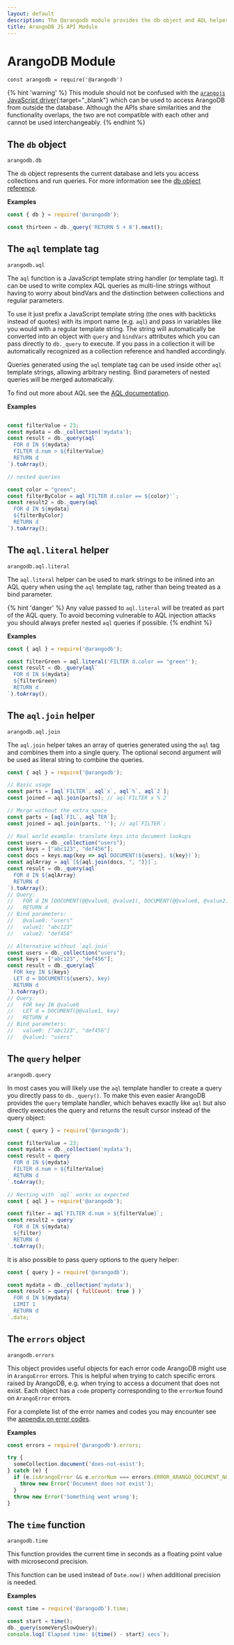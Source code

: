 ```yaml
---
layout: default
description: The @arangodb module provides the db object and AQL helper methods for Foxx, arangosh etc.
title: ArangoDB JS API Module
---
```

ArangoDB Module
===============

`const arangodb = require('@arangodb')`

{% hint 'warning' %}
This module should not be confused with the
[`arangojs` JavaScript driver](https://github.com/arangodb/arangojs){:target="_blank"}
which can be used to access ArangoDB from outside the database. Although the
APIs share similarities and the functionality overlaps, the two are not
compatible with each other and cannot be used interchangeably.
{% endhint %}

The `db` object
---------------

`arangodb.db`

The `db` object represents the current database and lets you access collections
and run queries. For more information see the [db object reference](appendix-references-dbobject.html).

**Examples**

```js
const { db } = require('@arangodb');

const thirteen = db._query('RETURN 5 + 8').next();
```

The `aql` template tag
----------------------

`arangodb.aql`

The `aql` function is a JavaScript template string handler (or template tag).
It can be used to write complex AQL queries as multi-line strings without
having to worry about bindVars and the distinction between collections
and regular parameters.

To use it just prefix a JavaScript template string (the ones with backticks
instead of quotes) with its import name (e.g. `aql`) and pass in variables
like you would with a regular template string. The string will automatically
be converted into an object with `query` and `bindVars` attributes which you
can pass directly to `db._query` to execute. If you pass in a collection it
will be automatically recognized as a collection reference
and handled accordingly.

Queries generated using the `aql` template tag can
be used inside other `aql` template strings, allowing arbitrary nesting. Bind
parameters of nested queries will be merged automatically.

To find out more about AQL see the [AQL documentation](aql/index.html).

**Examples**

```js

const filterValue = 23;
const mydata = db._collection('mydata');
const result = db._query(aql`
  FOR d IN ${mydata}
  FILTER d.num > ${filterValue}
  RETURN d
`).toArray();

// nested queries

const color = "green";
const filterByColor = aql`FILTER d.color == ${color}'`;
const result2 = db._query(aql`
  FOR d IN ${mydata}
  ${filterByColor}
  RETURN d
`).toArray();
```

The `aql.literal` helper
------------------------

`arangodb.aql.literal`

The `aql.literal` helper can be used to mark strings to be inlined into an AQL
query when using the `aql` template tag, rather than being treated as a bind
parameter.

{% hint 'danger' %}
Any value passed to `aql.literal` will be treated as part of the AQL query.
To avoid becoming vulnerable to AQL injection attacks you should always prefer
nested `aql` queries if possible.
{% endhint %}

**Examples**

```js
const { aql } = require('@arangodb');

const filterGreen = aql.literal('FILTER d.color == "green"');
const result = db._query(aql`
  FOR d IN ${mydata}
  ${filterGreen}
  RETURN d
`).toArray();
```

The `aql.join` helper
---------------------

`arangodb.aql.join`

The `aql.join` helper takes an array of queries generated using the `aql` tag
and combines them into a single query. The optional second argument will be
used as literal string to combine the queries.

```js
const { aql } = require('@arangodb');

// Basic usage
const parts = [aql`FILTER`, aql`x`, aql`%`, aql`2`];
const joined = aql.join(parts); // aql`FILTER x % 2`

// Merge without the extra space
const parts = [aql`FIL`, aql`TER`];
const joined = aql.join(parts, ''); // aql`FILTER`;

// Real world example: translate keys into document lookups
const users = db._collection("users");
const keys = ["abc123", "def456"];
const docs = keys.map(key => aql`DOCUMENT(${users}, ${key})`);
const aqlArray = aql`[${aql.join(docs, ", ")}]`;
const result = db._query(aql`
  FOR d IN ${aqlArray}
  RETURN d
`).toArray();
// Query:
//   FOR d IN [DOCUMENT(@@value0, @value1), DOCUMENT(@@value0, @value2)]
//   RETURN d
// Bind parameters:
//   @value0: "users"
//   value1: "abc123"
//   value2: "def456"

// Alternative without `aql.join`
const users = db._collection("users");
const keys = ["abc123", "def456"];
const result = db._query(aql`
  FOR key IN ${keys}
  LET d = DOCUMENT(${users}, key)
  RETURN d
`).toArray();
// Query:
//   FOR key IN @value0
//   LET d = DOCUMENT(@@value1, key)
//   RETURN d
// Bind parameters:
//   value0: ["abc123", "def456"]
//   @value1: "users"
```

The `query` helper
------------------

`arangodb.query`

In most cases you will likely use the `aql` template handler to create a query
you directly pass to `db._query()`. To make this even easier ArangoDB provides
the `query` template handler, which behaves exactly like `aql` but also directly
executes the query and returns the result cursor instead of the query object:

```js
const { query } = require('@arangodb');

const filterValue = 23;
const mydata = db._collection('mydata');
const result = query`
  FOR d IN ${mydata}
  FILTER d.num > ${filterValue}
  RETURN d
`.toArray();

// Nesting with `aql` works as expected
const { aql } = require('@arangodb');

const filter = aql`FILTER d.num > ${filterValue}`;
const result2 = query`
  FOR d IN ${mydata}
  ${filter}
  RETURN d
`.toArray();
```

It is also possible to pass query options to the query helper:

```js
const { query } = require('@arangodb');

const mydata = db._collection('mydata');
const result = query( { fullCount: true } )`
  FOR d IN ${mydata}
  LIMIT 1
  RETURN d
`.data;
```

The `errors` object
-------------------

`arangodb.errors`

This object provides useful objects for each error code ArangoDB might use in
`ArangoError` errors. This is helpful when trying to catch specific errors
raised by ArangoDB, e.g. when trying to access a document that does not exist.
Each object has a `code` property corresponding to the `errorNum` found on
`ArangoError` errors.

For a complete list of the error names and codes you may encounter see the
[appendix on error codes](appendix-error-codes.html).

**Examples**

```js
const errors = require('@arangodb').errors;

try {
  someCollection.document('does-not-exist');
} catch (e) {
  if (e.isArangoError && e.errorNum === errors.ERROR_ARANGO_DOCUMENT_NOT_FOUND.code) {
    throw new Error('Document does not exist');
  }
  throw new Error('Something went wrong');
}
```

The `time` function
-------------------

`arangodb.time`

This function provides the current time in seconds as a floating point value
with microsecond precision.

This function can be used instead of `Date.now()` when additional precision
is needed.

**Examples**

```js
const time = require('@arangodb').time;

const start = time();
db._query(someVerySlowQuery);
console.log(`Elapsed time: ${time() - start} secs`);
```
